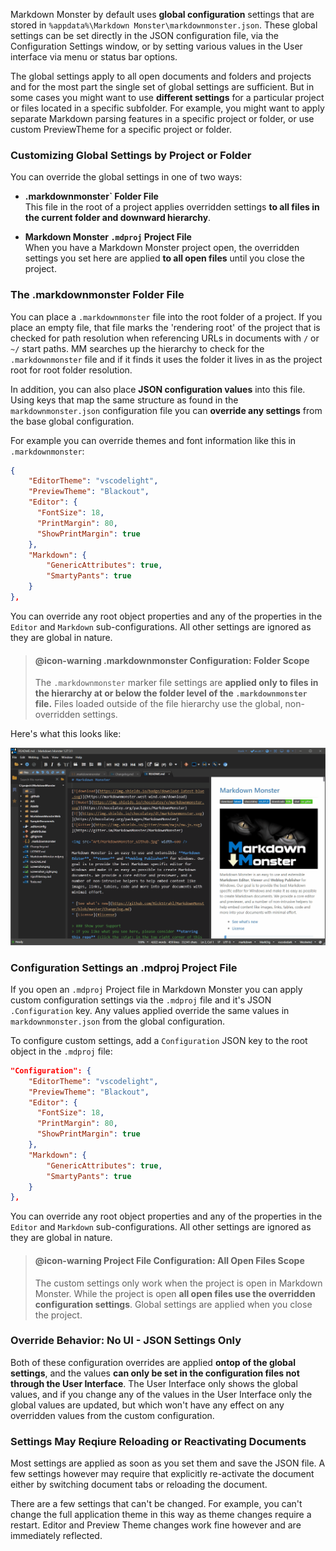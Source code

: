 ﻿Markdown Monster by default uses **global configuration** settings that are stored in `%appdata%\Markdown Monster\markdownmonster.json`. These global settings can be set directly in the JSON configuration file, via the Configuration Settings window, or by setting various values in the User interface via menu or status bar options.

The global settings apply to all open documents and folders and projects and for the most part the single set of global settings are sufficient. But in some cases you might want to use **different settings** for a particular project or files located in a specific subfolder. For example, you might want to apply separate Markdown parsing features in a specific project or folder, or use custom PreviewTheme for a specific project or folder.

### Customizing Global Settings by Project or Folder
You can override the global settings in one of two ways:

* **.markdownmonster` Folder File**  
This file in the root of a project applies overridden settings **to all files in the current folder and downward hierarchy**. 

* **Markdown Monster `.mdproj` Project File**   
When you have a Markdown Monster project open, the overridden settings you set here are applied **to all open files** until you close the project.

### The .markdownmonster Folder File
You can place a `.markdownmonster` file into the root folder of a project. If you place an empty file, that file marks the 'rendering root' of the project that is checked for path resolution when referencing URLs in documents with `/` or `~/` start paths. MM searches up the hierarchy to check for the `.markdownmonster` file and if it finds it uses the folder it lives in as the project root for root folder resolution.

In addition, you can also place **JSON configuration values** into this file. Using keys that map the same structure as found in the `markdownmonster.json` configuration file you can **override any settings** from the base global configuration.

For example you can override themes and font information like this in `.markdownmonster`:

```json
{
    "EditorTheme": "vscodelight",
    "PreviewTheme": "Blackout",
    "Editor": {
      "FontSize": 18,
      "PrintMargin": 80,
      "ShowPrintMargin": true
    },
    "Markdown": {
        "GenericAttributes": true,
        "SmartyPants": true
    }
},
```


You can override any root object properties and any of the properties in the `Editor` and `Markdown` sub-configurations. All other settings are ignored as they are global in nature.

> #### @icon-warning .markdownmonster Configuration: Folder Scope
> The `.markdownmonster` marker file settings are **applied only to files in the hierarchy at or below the folder level of the `.markdownmonster` file.** Files loaded outside of the file hierarchy use the global, non-overridden settings.

Here's what this looks like:

![](https://github.com/RickStrahl/ImageDrop/raw/master/MarkdownMonster/HierchicalSettings.gif)


### Configuration Settings an .mdproj Project File
If you open an `.mdproj` Project file in Markdown Monster you can apply custom configuration settings via the `.mdproj` file and it's JSON `.Configuration` key. Any values applied override the same values in `markdownmonster.json` from the global configuration.

To configure custom settings, add a `Configuration` JSON key to the root object in the `.mdproj` file:

```json
"Configuration": {
    "EditorTheme": "vscodelight",
    "PreviewTheme": "Blackout",
    "Editor": {
      "FontSize": 18,
      "PrintMargin": 80,
      "ShowPrintMargin": true
    },
    "Markdown": {
        "GenericAttributes": true,
        "SmartyPants": true
    }
},
```

You can override any root object properties and any of the properties in the `Editor` and `Markdown` sub-configurations. All other settings are ignored as they are global in nature.

> #### @icon-warning Project File Configuration: All Open Files Scope
> The custom settings only work when the project is open in Markdown Monster. While the project is open **all open files use the overridden configuration settings**. Global settings are applied when you close the project.


### Override Behavior: No UI - JSON Settings Only
Both of these configuration overrides are applied **ontop of the global settings**, and the values **can only be set in the configuration files not through the User Interface**. The User Interface only shows the global values, and if you change any of the values in the User Interface only the global values are updated, but which won't have any effect on any overridden values from the custom configuration.

### Settings May Reqiure Reloading or Reactivating Documents
Most settings are applied as soon as you set them and save the JSON file. A few settings however may require that explicitly re-activate the document either by switching document tabs or reloading the document.

There are a few settings that can't be changed. For example, you can't change the full application theme in this way as theme changes require a restart. Editor and Preview Theme changes work fine however and are immediately reflected.